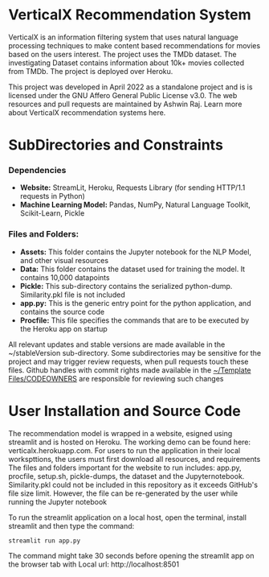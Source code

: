 # VerticalX Recommendation System

VerticalX is an information filtering system that uses natural language processing techniques to make content based recommendations for movies based on the users interest. 
The project uses the TMDb dataset. The investigating Dataset contains information about 10k+ movies collected from TMDb. The project is deployed over Heroku.

This project was developed in April 2022 as a standalone project and is is licensed under the GNU Affero General Public License v3.0. The web resources and pull requests are 
maintained by Ashwin Raj. Learn more about VerticalX recommendation systems here.

# SubDirectories and Constraints
### Dependencies
 - **Website:** StreamLit, Heroku, Requests Library (for sending HTTP/1.1 requests in Python)
 - **Machine Learning Model:** Pandas, NumPy, Natural Language Toolkit, Scikit-Learn, Pickle

### Files and Folders:
- **Assets:** This folder contains the Jupyter notebook for the NLP Model, and other visual resources
- **Data:** This folder contains the dataset used for training the model. It contains 10,000 datapoints
- **Pickle:** This sub-directory contains the serialized python-dump. Similarity.pkl file is not included
- **app.py:** This is the generic entry point for the python application, and contains the source code 
- **Procfile:** This file specifies the commands that are to be executed by the Heroku app on startup

All relevant updates and stable versions are made available in the ~/stableVersion sub-directory. Some subdirectories may be sensitive for the project and may trigger 
review requests, when pull requests touch these files. Github handles with commit rights made available in the 
[~/Template Files/CODEOWNERS](https://github.com/ashwinraj-in/Kiwi/blob/main/Template%20Files/CODEOWNERS) are responsible for reviewing such changes

# User Installation and Source Code
The recommendation model is wrapped in a website, esigned using streamlit and is hosted on Heroku. The working demo can be found here: verticalx.herokuapp.com. 
For users to  run the application in their local workspttions, the users must first download all resources, and requirements The files and folders important for 
the website to run includes: app.py, procfile, setup.sh, pickle-dumps, the  dataset and the Jupyternotebook. Similarity.pkl could not be included in this repository 
as it exceeds GitHub's file size limit. However, the file can be re-generated by the user while running the Jupyter notebook

To run the streamlit application on a local host, open the terminal, install streamlit and then type the command:
```
streamlit run app.py
```
The command might take 30 seconds before opening the streamlit app on the browser tab  with Local url: http://localhost:8501
